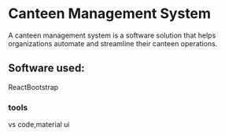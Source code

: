 # Canteen Management System

A canteen management system is a software solution that helps organizations automate and streamline their canteen operations. 

## Software used:

ReactBootstrap

### tools

vs code,material ui
